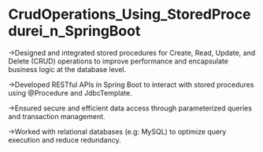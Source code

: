 # CrudOperations_Using_StoredProcedurei_n_SpringBoot
->Designed and integrated stored procedures for Create, Read, Update, and Delete (CRUD) operations to improve performance and encapsulate business logic at the database level.

->Developed RESTful APIs in Spring Boot to interact with stored procedures using @Procedure and JdbcTemplate.

->Ensured secure and efficient data access through parameterized queries and transaction management.

->Worked with relational databases (e.g: MySQL) to optimize query execution and reduce redundancy.
